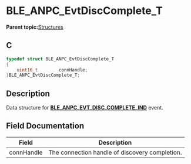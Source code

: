 # BLE\_ANPC\_EvtDiscComplete\_T

**Parent topic:**[Structures](GUID-4E49A4DF-FDD3-40FC-801F-BF51C85F516A.md)

## C

```c
typedef struct BLE_ANPC_EvtDiscComplete_T
{
    uint16_t        connHandle;
}BLE_ANPC_EvtDiscComplete_T;
```

## Description

Data structure for **[BLE\_ANPC\_EVT\_DISC\_COMPLETE\_IND](GUID-6B001FFC-2FB3-4121-BBE3-7C382205F26C.md)** event.

## Field Documentation

|Field|Description|
|-----|-----------|
|connHandle|The connection handle of discovery completion.|


